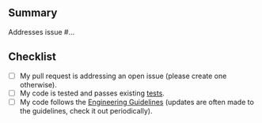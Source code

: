## Summary

<!-- 
Please reference the issue this PR addresses. If one doesn't exist, please 
create one and put in its description what you would have otherwise put here 
in the PR description. Do not use "Fixes" or "Closes" as the issue needs to 
remain open for QA/UAT purposes until the release is published. 
-->

Addresses issue #...

## Checklist

- [ ] My pull request is addressing an open issue (please create one otherwise).
- [ ] My code is tested and passes existing [tests](https://github.com/ampproject/amp-wp/wiki/Engineering-Guidelines#tests).
- [ ] My code follows the [Engineering Guidelines](https://github.com/ampproject/amp-wp/wiki/Engineering-Guidelines) (updates are often made to the guidelines, check it out periodically).
